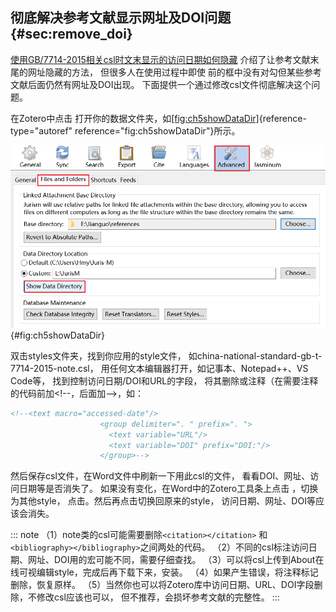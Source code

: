 ## 彻底解决参考文献显示网址及DOI问题 {#sec:remove_doi}

[使用GB/7714-2015相关csl时文末显示的访问日期如何隐藏](https://zhuanlan.zhihu.com/p/349555378) 介绍了让参考文献末尾的网址隐藏的方法， 但很多人在使用过程中即使 前的框中没有对勾但某些参考文献后面仍然有网址及DOI出现。 下面提供一个通过修改csl文件彻底解决这个问题。

在Zotero中点击 打开你的数据文件夹，如[\[fig:ch5showDataDir\]](#fig:ch5showDataDir){reference-type="autoref" reference="fig:ch5showDataDir"}所示。

![显示数据文件夹](ch5showDataDir.png){#fig:ch5showDataDir}

双击styles文件夹，找到你应用的style文件， 如china-national-standard-gb-t-7714-2015-note.csl， 用任何文本编辑器打开，如记事本、Notepad++、VS Code等， 找到控制访问日期/DOI和URL的字段， 将其删除或注释（在需要注释的代码前加\<!--，后面加--\>，如：

``` {.html language="HTML"}
<!--<text macro="accessed-date"/>
                    <group delimiter=". " prefix=". ">
                      <text variable="URL"/>
                      <text variable="DOI" prefix="DOI:"/>
                    </group>-->
```

然后保存csl文件，在Word文件中刷新一下用此csl的文件， 看看DOI、网址、访问日期等是否消失了。 如果没有变化，在Word中的Zotero工具条上点击 ，切换为其他style， 点击。然后再点击切换回原来的style， 访问日期、网址、DOI等应该会消失。

::: note
（1）note类的csl可能需要删除`<citation></citation>` 和 `<bibliography></bibliography>`之间两处的代码。 （2）不同的csl标注访问日期、网址、DOI用的宏可能不同，需要仔细查找。 （3）可以将csl上传到About在线可视编辑style，完成后再下载下来，安装。 （4）如果产生错误，将注释标记删除，恢复原样。 （5）当然你也可以将Zotero库中访问日期、URL、DOI字段删除，不修改csl应该也可以， 但不推荐，会损坏参考文献的完整性。
:::

